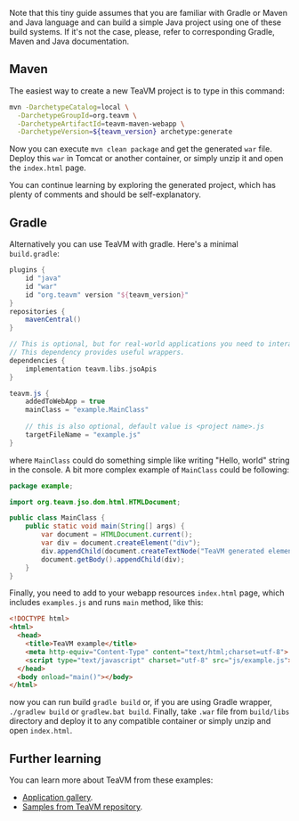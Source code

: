 Note that this tiny guide assumes that you are familiar with Gradle or Maven and Java language and
can build a simple Java project using one of these build systems.
If it's not the case, please, refer to corresponding Gradle, Maven and Java documentation.


## Maven

The easiest way to create a new TeaVM project is to type in this command:

```bash
mvn -DarchetypeCatalog=local \
  -DarchetypeGroupId=org.teavm \
  -DarchetypeArtifactId=teavm-maven-webapp \
  -DarchetypeVersion=${teavm_version} archetype:generate
```

Now you can execute `mvn clean package` and get the generated `war` file.
Deploy this `war` in Tomcat or another container, or simply unzip it and open the `index.html` page.

You can continue learning by exploring the generated project, which has plenty of comments and should
be self-explanatory.


## Gradle

Alternatively you can use TeaVM with gradle. Here's a minimal `build.gradle`:

```groovy
plugins {
    id "java"
    id "war"
    id "org.teavm" version "${teavm_version}"
}
repositories {
    mavenCentral()
}

// This is optional, but for real-world applications you need to interact with browser.
// This dependency provides useful wrappers.
dependencies {
    implementation teavm.libs.jsoApis
}

teavm.js {
    addedToWebApp = true
    mainClass = "example.MainClass"
    
    // this is also optional, default value is <project name>.js
    targetFileName = "example.js"
}
```

where `MainClass` could do something simple like writing "Hello, world" string in the console.
A bit more complex example of `MainClass` could be following:

```java
package example;

import org.teavm.jso.dom.html.HTMLDocument;

public class MainClass {
    public static void main(String[] args) {
        var document = HTMLDocument.current();
        var div = document.createElement("div");
        div.appendChild(document.createTextNode("TeaVM generated element"));
        document.getBody().appendChild(div);
    }
}
```

Finally, you need to add to your webapp resources `index.html` page, which includes `examples.js` and runs
`main` method, like this:

```html
<!DOCTYPE html>
<html>
  <head>
    <title>TeaVM example</title>
    <meta http-equiv="Content-Type" content="text/html;charset=utf-8">
    <script type="text/javascript" charset="utf-8" src="js/example.js"></script>
  </head>
  <body onload="main()"></body>
</html>
```

now you can run build `gradle build` or, if you are using Gradle wrapper, `./gradlew build` or `gradlew.bat build`.
Finally, take `.war` file from `build/libs` directory and deploy it to any compatible container or
simply unzip and open `index.html`.


## Further learning

You can learn more about TeaVM from these examples:
 
* [Application gallery](/gallery.html).
* [Samples from TeaVM repository](https://github.com/konsoletyper/teavm/tree/master/samples).
